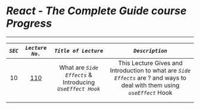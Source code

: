 # ***React - The Complete Guide course Progress***

---

| ***`SEC`*** | *`Lecture No.`*                                                                                         | *`Title of Lecture`*                                       | *`Description`*                                                                                                            |
|:-----------:|:-------------------------------------------------------------------------------------------------------:|:----------------------------------------------------------:|:--------------------------------------------------------------------------------------------------------------------------:|
| 10          | [110](https://www.udemy.com/course/react-the-complete-guide-incl-redux/learn/lecture/25599210#overview) | What are *`Side Effects`* & Introducing *`UseEffect Hook`* | This Lecture Gives and Introduction to what are *`Side Effects`* are ? and ways to deal with them using *`useEffect`* Hook |
|             |                                                                                                         |                                                            |                                                                                                                            |
|             |                                                                                                         |                                                            |                                                                                                                            |
